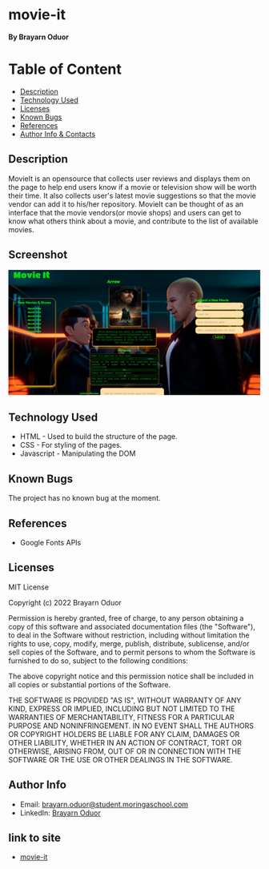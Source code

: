 # movie-it

**By Brayarn Oduor**

# Table of Content

- [Description](##Description)
- [Technology Used](##Technology-Used)
- [Licenses](##Licenses)
- [Known Bugs](##Known-Bugs)
- [References](##References)
- [Author Info & Contacts](##Author-Info)

## Description

MovieIt is an opensource that collects user reviews and displays them on the page to help end users know if a movie or television show will be worth their time. It also collects user's latest movie suggestions so that the movie vendor can add it to his/her repository. MovieIt can be thought of as an interface that the movie vendors(or movie shops) and users can get to know what others think about a movie, and contribute to the list of available movies.
## Screenshot
<img src="./assets/screenshots/beforejson.jpeg" alt="">

<!-- <img src="./assets/screenshots/finaldisplay.jpeg" alt=""> -->
<!-- <img src="./assets/screenshots/afterjson.jpeg" alt=""> -->

## Technology Used

- HTML - Used to build the structure of the page.
- CSS - For styling of the pages.
- Javascript - Manipulating the DOM

## Known Bugs

The project has no known bug at the moment.

## References

- Google Fonts APIs

## Licenses

MIT License

Copyright (c) 2022 Brayarn Oduor

Permission is hereby granted, free of charge, to any person obtaining a copy
of this software and associated documentation files (the "Software"), to deal
in the Software without restriction, including without limitation the rights
to use, copy, modify, merge, publish, distribute, sublicense, and/or sell
copies of the Software, and to permit persons to whom the Software is
furnished to do so, subject to the following conditions:

The above copyright notice and this permission notice shall be included in all
copies or substantial portions of the Software.

THE SOFTWARE IS PROVIDED "AS IS", WITHOUT WARRANTY OF ANY KIND, EXPRESS OR
IMPLIED, INCLUDING BUT NOT LIMITED TO THE WARRANTIES OF MERCHANTABILITY,
FITNESS FOR A PARTICULAR PURPOSE AND NONINFRINGEMENT. IN NO EVENT SHALL THE
AUTHORS OR COPYRIGHT HOLDERS BE LIABLE FOR ANY CLAIM, DAMAGES OR OTHER
LIABILITY, WHETHER IN AN ACTION OF CONTRACT, TORT OR OTHERWISE, ARISING FROM,
OUT OF OR IN CONNECTION WITH THE SOFTWARE OR THE USE OR OTHER DEALINGS IN THE
SOFTWARE.

## Author Info

- Email: brayarn.oduor@student.moringaschool.com
- LinkedIn: [Brayarn Oduor](https://www.linkedin.com/in/brayarn-ogeda-aa522815b/)

## link to site

- [movie-it](https://ogedabrayarn.github.io/movie-it/)
